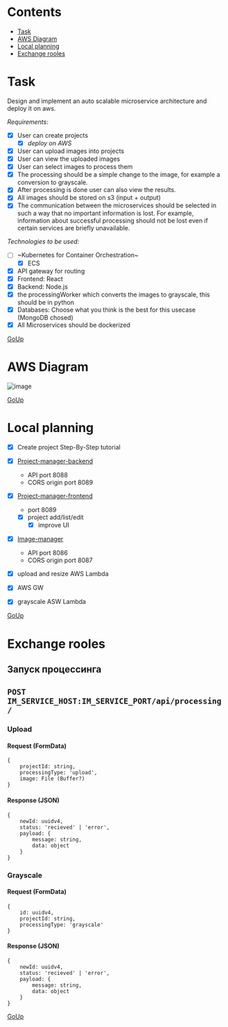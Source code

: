 # Contents
- [Task](#task)
- [AWS Diagram](#aws-diagram)
- [Local planning](#local-planning)
- [Exchange rooles](#exchange-rooles)

# Task
Design and implement an auto scalable microservice architecture and deploy it on aws.

_Requirements:_
- [x] User can create projects
  - [x] _deploy on AWS_
- [x] User can upload images into projects
- [x] User can view the uploaded images
- [x] User can select images to process them
- [x] The processing should be a simple change to the image, for example a conversion to grayscale.
- [x] After processing is done user can also view the results.
- [x] All images should be stored on s3 (input + output)
- [x] The communication between the microservices should be selected in such a way that no important information is lost. For example, information about successful processing should not be lost even if certain services are briefly unavailable.

_Technologies to be used:_
- [ ] ~Kubernetes for Container Orchestration~
   - [x] ECS
- [x] API gateway for routing
- [x] Frontend: React
- [x] Backend: Node.js
- [x] the processingWorker which converts the images to grayscale, this should be in python
- [x] Databases: Choose what you think is the best for this usecase (MongoDB chosed)
- [x] All Microservices should be dockerized

[GoUp](#contents)

# AWS Diagram
![image](https://user-images.githubusercontent.com/75684216/124797695-39d1c980-df5b-11eb-889c-27557b0c33e9.png)

[GoUp](#contents)

# Local planning
- [x] Create project Step-By-Step tutorial
- [x] [Project-manager-backend](https://github.com/imageditor/project-manager-backend)
   - API port 8088
   - CORS origin port 8089
- [x] [Project-manager-frontend](https://github.com/imageditor/project-manager-frontend)
   - port 8089
   - [x] project add/list/edit
      - [x] improve UI
- [x] [Image-manager](https://github.com/imageditor/image-manager)
  - API port 8086
  - CORS origin port 8087
- [x] upload and resize AWS Lambda
- [x] AWS GW
- [x] grayscale ASW Lambda


[GoUp](#contents)

# Exchange rooles

## Запуск процессинга

## `POST IM_SERVICE_HOST:IM_SERVICE_PORT/api/processing/`

### Upload

#### Request (**FormData**)
```
{
    projectId: string,
    processingType: 'upload',
    image: File (Buffer?)
}
```

#### Response (**JSON**)
```
{
    newId: uuidv4,
    status: 'recieved' | 'error',
    payload: {
        message: string,
        data: object
    }
}
```

### Grayscale

#### Request (**FormData**)
```
{
    id: uuidv4,
    projectId: string,
    processingType: 'grayscale'
}
```

#### Response (**JSON**)
```
{
    newId: uuidv4,
    status: 'recieved' | 'error',
    payload: {
        message: string,
        data: object
    }
}
```

[GoUp](#contents)


